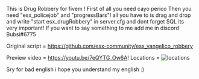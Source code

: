 This is Drug Robbery for fivem !
First of all you need cayo perico Then you need "esx_policejob" and "progressBars"!
all you have to is drag and drop and write "start esx_drugRobbery" in server.cfg and dont forget SQL its very important!
If you want to say something to me add me in discord Bubsi#6775



Original script = https://github.com/esx-community/esx_vangelico_robbery

Preview video = https://youtu.be/7eQYTG_Ow6A!
Locations = ![locations](https://user-images.githubusercontent.com/95187459/165084988-6add736e-8de5-4044-8225-db38ba1fc7b8.jpg)



Sry for bad english i hope you understand my english :)
